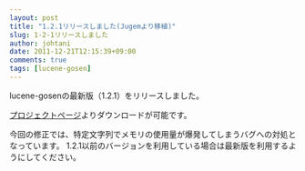 ```yaml
---
layout: post
title: "1.2.1リリースしました(Jugemより移植)"
slug: 1-2-1リリースしました
author: johtani
date: 2011-12-21T12:15:39+09:00
comments: true
tags: [lucene-gosen]
---
```

lucene-gosenの最新版（1.2.1）をリリースしました。

[プロジェクトページ](http://code.google.com/p/lucene-gosen/)よりダウンロードが可能です。

今回の修正では、特定文字列でメモリの使用量が爆発してしまうバグへの対処となっています。
1.2.1以前のバージョンを利用している場合は最新版を利用するようにしてください。
